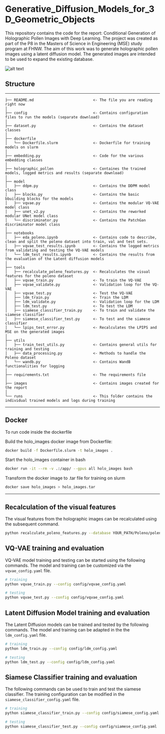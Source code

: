 # Generative_Diffusion_Models_for_3D_Geometric_Objects

This repository contains the code for the report: Conditional Generation of Holographic Pollen Images with Deep Learning. 
The project was created as part of the P8 in the Masters of Science in Engineering (MSE) study program at FHNW. The aim of this work was to generate holographic pollen images using a latent diffusion model. The generated images are intended to be used to expand the existing database.


![alt text](./images/linear_holo.jpg?raw=true)


## Structure
------------
```
├── README.md                           <- The file you are reading right now
│
├── config                              <- Contains configuration files to run the models (separate download)
│
├── dataset.py                          <- Contains the dataset classes
│
├── dockerfile
│   └── Dockerfile.slurm                <- Dockerfile for training models on slurm     
│         
├── embedding.py                        <- Code for the various embedding classes 
│
├── holographic_pollen                  <- Containes the trained models, logged metrics and results (separate download)
│
├── model              
│   ├── ddpm.py                         <- Contains the DDPM model class
│   ├── blocks.py                       <- Contains the basic bbuilding blocks for the models
│   ├── vqvae.py                        <- Contains the modular VQ-VAE model class
│   ├── unet_v2.py                      <- Contains the reworked modular UNet model class
│   └── discriminator.py                <- Contains the PatchGan discriminator model class
│
├── notebooks  
│   ├── eda_poleno.ipynb                <- Contains code to describe, clean and split the poleno dataset into train, val and test sets.
│   ├── vqvae_test_results.ipynb        <- Contains the logged metrics from validating and testing the VQ-VAE models
│   └── ldm_test_results.ipynb          <- Contains the results from the evaluation of the Latent diffusion models
│
├── tools       
│   ├── recalculate_poleno_features.py  <- Recalculates the visual features for the poleno dataset
│   ├── vqvae_train.py                  <- To train the VQ-VAE 
│   ├── vqvae_validate.py               <- Validation loop for the VQ-VAE
│   ├── vqvae_test.py                   <- Test the VQ-VAE
│   ├── ldm_train.py                    <- Train the LDM 
│   ├── ldm_validate.py                 <- Validation loop for the LDM
│   ├── ldm_test.py                     <- To test the LDM   
│   ├── siamese_classifier_train.py     <- To train and validate the siamese classifier     
│   ├── siamese_classifier_test.py      <- To test and the siamese classifier 
│   └── lpips_test_error.py             <- Recalculates the LPIPS and MSE on the generated images
│
├── utils                    
│   ├── train_test_utils.py             <- Contains general utils for training and testing
│   ├── data_processing.py              <- Methods to handle the Poleno dataset
│   └── wandb.py                        <- Contains WandB functionalities for logging       
│
├── requirements.txt                    <- The requirements file
│
├── images                              <- Contains images created for the report
│
└── runs                                <- This folder contains the individual trained models and logs during training
```
------------


## Docker
To run code inside the dockerfile

Build the holo_images docker image from Dockerfile:
``` sh
docker build -f Dockerfile.slurm -t holo_images .
```

Start the holo_images container in bash
``` sh
docker run -it --rm -v .:/app/ --gpus all holo_images bash
```

Transform the docker image to .tar file for training on slurm
``` sh
docker save holo_images > holo_images.tar

```

------------
## Recalculation of the visual features

The visual features from the holographic images can be recalculated using the subsequent command.

``` sh
python recalculate_poleno_features.py --database YOUR_PATH/Poleno/poleno_marvel.db --image_folder YOUR_PATH/Poleno/
```

## VQ-VAE training and evaluation

VQ-VAE model training and testing can be started using the following commands. The model and training can be customized via the `vqvae_config.yaml` file.


``` sh
# training
python vqvae_train.py --config config/vqvae_config.yaml

# testing
python vqvae_test.py --config config/vqvae_config.yaml
```

## Latent Diffusion Model training and evaluation


The Latent Diffusion models can be trained and tested by the following commands. The model and training can be adapted in the the `ldm_config.yaml` file.


``` sh
# training
python ldm_train.py --config config/ldm_config.yaml

# testing
python ldm_test.py --config config/ldm_config.yaml
```


## Siamese Classifier training and evaluation

The following commands can be used to train and test the siamese classifier. The training configuration can be modified in the `siamese_classifier_config.yaml` file.

``` sh
# training
python siamese_classifier_train.py --config config/siamese_config.yaml

# testing
python siamese_classifier_test.py --config config/siamese_config.yaml
```